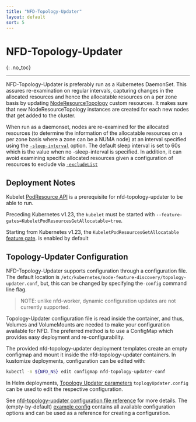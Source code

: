```yaml
---
title: "NFD-Topology-Updater"
layout: default
sort: 5
---
```


# NFD-Topology-Updater
{: .no_toc}

---

NFD-Topology-Updater is preferably run as a Kubernetes DaemonSet. This assures
re-examination on regular intervals, capturing changes in the allocated
resources and hence the allocatable resources on a per zone basis by updating
[NodeResourceTopology](custom-resources#noderesourcetopology) custom resources.
It makes sure that new NodeResourceTopology instances are created for each new
nodes that get added to the cluster.

When run as a daemonset, nodes are re-examined for the allocated resources
(to determine the information of the allocatable resources on a per zone basis
where a zone can be a NUMA node) at an interval specified using the
[`-sleep-interval`](../reference/topology-updater-commandline-reference.html#-sleep-interval)
option. The default sleep interval is set to 60s which is the value when no
-sleep-interval is specified.
In addition, it can avoid examining specific allocated resources
given a configuration of resources to exclude via [`-excludeList`](../reference/topology-updater-configuration-reference.md#excludelist)

## Deployment Notes

Kubelet [PodResource API][podresource-api] is a prerequisite for
nfd-topology-updater to be able to run.

Preceding Kubernetes v1.23, the `kubelet` must be started with
`--feature-gates=KubeletPodResourcesGetAllocatable=true`.

Starting from Kubernetes v1.23, the `KubeletPodResourcesGetAllocatable`
[feature gate][feature-gate].  is enabled by default

## Topology-Updater Configuration

NFD-Topology-Updater supports configuration through a configuration file. The
default location is `/etc/kubernetes/node-feature-discovery/topology-updater.conf`,
but, this can be changed by specifying the`-config` command line flag.
> NOTE: unlike nfd-worker,
> dynamic configuration updates are not currently supported.

Topology-Updater configuration file is read inside the container,
and thus, Volumes and VolumeMounts are needed
to make your configuration available for NFD.
The preferred method is to use a ConfigMap
which provides easy deployment and re-configurability.

The provided nfd-topology-updater deployment templates
create an empty configmap
and mount it inside the nfd-topology-updater containers.
In kustomize deployments, configuration can be edited with:

```bash
kubectl -n ${NFD_NS} edit configmap nfd-topology-updater-conf
```

In Helm deployments,
[Topology Updater parameters](../deployment/helm.md#topology-updater-parameters)
`toplogyUpdater.config` can be used to edit the respective configuration.

See
[nfd-topology-updater configuration file reference](../reference/topology-updater-configuration-reference.md)
for more details.
The (empty-by-default)
[example config](https://github.com/kubernetes-sigs/node-feature-discovery/blob/{{site.release}}/deployment/components/topology-updater-config/nfd-topology-updater.conf.example)
contains all available configuration options and can be used as a reference
for creating a configuration.

<!-- Links -->
[podresource-api]: https://kubernetes.io/docs/concepts/extend-kubernetes/compute-storage-net/device-plugins/#monitoring-device-plugin-resources
[feature-gate]: https://kubernetes.io/docs/reference/command-line-tools-reference/feature-gates
